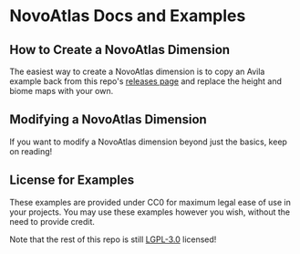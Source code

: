 # NovoAtlas Docs and Examples

## How to Create a NovoAtlas Dimension

The easiest way to create a NovoAtlas dimension is to copy an Avila example back from this repo's [releases page](https://www.github.com/TheDeathlyCow/novoatlas/releases) and replace the height and biome maps with your own.

## Modifying a NovoAtlas Dimension

If you want to modify a NovoAtlas dimension beyond just the basics, keep on reading! 

## License for Examples

These examples are provided under CC0 for maximum legal ease of use in your projects. You may use these examples however you wish, without the need to provide credit.

Note that the rest of this repo is still [LGPL-3.0](../LICENSE) licensed! 